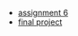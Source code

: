 <ul>
<li><a href="https://fieldbenjamin.github.io/constraints/assignment6/index.html">assignment 6</a></li>
<li><a href="https://fieldbenjamin.github.io/constraints/final html and css/index.html">final project</a></li>
</ul>
